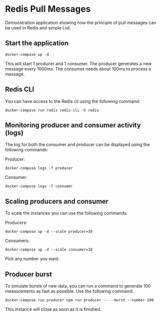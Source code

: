 
# Redis Pull Messages

Demonstration application showing how the principle of pull messages can be used in Redis and simple List.

## Start the application

```cli
docker-compose up -d
```

This will start 1 producer and 1 consumer. The producer generates a new message every 1000ms. The consumer needs about 100ms to process a message.

## Redis CLI

You can have access to the Redis cli using the following command:

```cli
docker-compose run redis redis-cli -h redis
```

## Monitoring producer and consumer activity (logs)

The log for both the consumer and producer can be displayed using the following commands:

Producer:

```cli
docker-compose logs -f producer
```

Consumer:

```cli
docker-compose logs -f consumer
```

## Scaling producers and consumer

To scale the instances you can use the following commands:

Producers:

```cli
docker-compose up -d --scale producer=10
```

Consumers:

```cli
docker-compose up -d --scale consumer=10
```
Pick any number you want.

## Producer burst

To simulate bursts of new data, you can run a command to generate 100 measurements as fast as possible. Use the following command:

```cli
docker-compose run producer npm run producer -- --burst --number 100
```

This instance will close as soon as it is finished.
